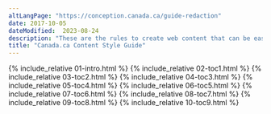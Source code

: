 ```yaml
---
altLangPage: "https://conception.canada.ca/guide-redaction"
date: 2017-10-05
dateModified:  2023-08-24
description: "These are the rules to create web content that can be easily found, understood and used."
title: "Canada.ca Content Style Guide"
---
```

{% include_relative 01-intro.html %}
{% include_relative 02-toc1.html %}
{% include_relative 03-toc2.html %}
{% include_relative 04-toc3.html %}
{% include_relative 05-toc4.html %}
{% include_relative 06-toc5.html %}
{% include_relative 07-toc6.html %}
{% include_relative 08-toc7.html %}
{% include_relative 09-toc8.html %}
{% include_relative 10-toc9.html %}
